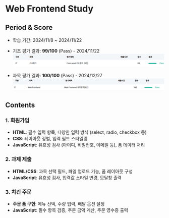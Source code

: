 
# Web Frontend Study

## Period & Score
- 학습 기간: 2024/11/8 ~ 2024/11/22
- 기초 평가 결과: **99/100** (Pass) - 2024/11/22
![Frontend_exam_result](/images/Frontend_basic_exam_result.png)

- 과목 평가 결과: **100/100** (Pass) - 2024/12/27
![Frontend_exam_result](/images/Frontend_exam_result.png)

## Contents

### 1. 회원가입
- **HTML**: 필수 입력 항목, 다양한 입력 방식 (select, radio, checkbox 등)
- **CSS**: 레이아웃 정렬, 입력 필드 스타일링
- **JavaScript**: 유효성 검사 (아이디, 비밀번호, 이메일 등), 폼 데이터 처리

### 2. 과제 제출
- **HTML/CSS**: 과목 선택 필드, 파일 업로드 기능, 폼 레이아웃 구성
- **JavaScript**: 유효성 검사, 입력값 스타일 변경, 모달창 출력

### 3. 치킨 주문
- **주문 폼 구현**: 메뉴 선택, 수량 입력, 배달 옵션 설정  
- **JavaScript**: 필수 항목 검증, 주문 금액 계산, 주문 영수증 출력  
